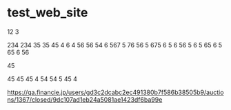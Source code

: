 # test_web_site




12
3






234
234
35
35
45
4
6
4
56
56
54
6
567
5
76
56
5
675
6
5
6
56
5
6
5
65
6
5
65
6
56




45





45
45
45
4
54
54
5
45
4














https://qa.financie.jp/users/gd3c2dcabc2ec491380b7f586b38505b9/auctions/1367/closed/9dc107ad1eb24a5081ae1423df6ba99e





























